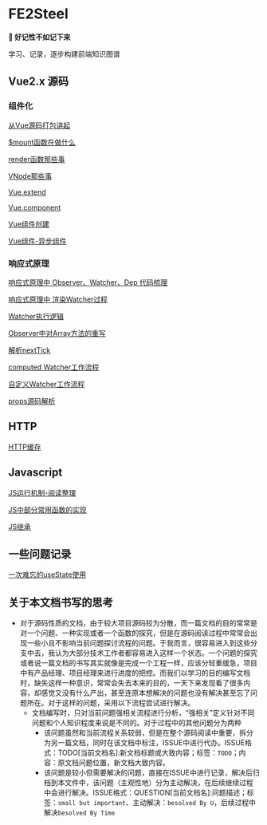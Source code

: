 # FE2Steel

**📝 好记性不如记下来**

学习、记录，逐步构建前端知识图谱

## Vue2.x 源码

### 组件化
[从Vue源码打包讲起](./Vue2.x源码/从Vue源码打包开始讲起.md)

[\$mount函数在做什么](./Vue2.x源码/$mount函数在做什么.md)

[render函数那些事](./Vue2.x源码/render函数.md)

[VNode那些事](./Vue2.x源码/VNode那些事.md)

[Vue.extend](./Vue2.x源码/Vue.extend.md)

[Vue.component](./Vue2.x源码/Vue.component.md)

[Vue组件创建](./Vue2.x源码/Vue组件创建.md)

[Vue组件-异步组件](./Vue2.x源码/Vue组件-异步函数组件.md)
### 响应式原理
[响应式原理中 Observer、Watcher、Dep 代码梳理](./Vue2.x源码/响应式原理中Observer、Watcher、Dep代码梳理.md)

[响应式原理中 渲染Watcher过程](./Vue2.x源码/渲染式Watcher工作流程.md)

[Watcher执行逻辑](./Vue2.x源码/Watcher的执行逻辑.md)

[Observer中对Array方法的重写](./Vue2.x源码/Observer中对Array方法的重写.md)

[解析nextTick](./Vue2.x源码/解析nextTick.md)

[computed Watcher工作流程](./Vue2.x源码/computed%20Watcher工作流程.md)

[自定义Watcher工作流程](./Vue2.x源码/自定义Watcher工作流程.md)

[props源码解析](./Vue2.x源码/props源码解析.md)

## HTTP
[HTTP缓存](./HTTP/HTTP缓存.md)

## Javascript
[JS运行机制-阅读整理](./Javascript/JS运行机制-阅读整理.md)

[JS中部分常用函数的实现](./Javascript/JS中部分常用函数的实现.md)

[JS继承](./Javascript/JS继承.md)
## 一些问题记录
[一次难忘的useState使用](./问题记录/一次难忘的useState使用.md)



## 关于本文档书写的思考

- 对于源码性质的文档，由于较大项目源码较为分散，而一篇文档的目的常常是对一个问题、一种实现或者一个函数的探究，但是在源码阅读过程中常常会出现一些小且不影响当前问题探讨流程的问题。于我而言，很容易进入到这些分支中去，我认为大部分技术工作者都容易进入这样一个状态。一个问题的探究或者说一篇文档的书写其实就像是完成一个工程一样，应该分轻重缓急，项目中有产品经理、项目经理来进行进度的把控。而我们以学习的目的编写文档时，缺失这样一种意识，常常会失去本来的目的，一天下来发现看了很多内容，却感觉又没有什么产出，甚至连原本想解决的问题也没有解决甚至忘了问题所在。对于这样的问题，采用以下流程尝试进行解决。
  - 文档编写时，只对当前问题强相关流程进行分析，“强相关”定义针对不同问题和个人知识程度来说是不同的。对于过程中的其他问题分为两种
    - 该问题虽然和当前流程关系较弱，但是在整个源码阅读中重要，拆分为另一篇文档，同时在该文档中标注，ISSUE中进行代办。ISSUE格式：TODO[当前文档名]:新文档标题或大致内容；标签：`TODO`；内容：原文档问题位置，新文档大致内容。
    - 该问题是较小但需要解决的问题，直接在ISSUE中进行记录，解决后归档到本文件中，该问题（主观性地）分为主动解决，在后续继续过程中会进行解决。ISSUE格式：QUESTION[当前文档名]:问题描述；标签：`small but important`、主动解决：`besolved By U`，后续过程中解决`besolved By Time`